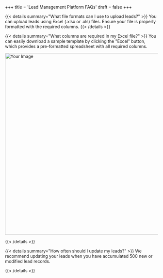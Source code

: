 +++
title = 'Lead Management Platform FAQs'
draft = false
+++


{{< details summary="What file formats can I use to upload leads?" >}}
You can upload leads using Excel (.xlsx or .xls) files. Ensure your file is properly formatted with the required columns.
{{< /details >}}


{{< details summary="What columns are required in my Excel file?" >}}
You can easily download a sample template by clicking the "Excel" button, which provides a pre-formatted spreadsheet with all required columns.

 <img src="/images/faq1.png" 
       alt="Your Image" 
       loading="lazy" 
       width="600" />

{{< /details >}}

{{< details summary="How often should I update my leads?" >}}
We recommend updating your leads when you have accumulated 500 new or modified lead records.
    
{{< /details >}}

